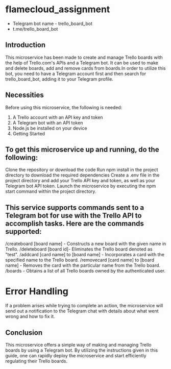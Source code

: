 # flamecloud_assignment
- Telegram bot name - trello_board_bot
- t.me/trello_board_bot
## Introduction
This microservice has been made to create and manage Trello boards with the help of Trello.com's APIs and a Telegram bot. It can be used to make and delete boards, add and remove cards from boards.In order to utilize this bot, you need to have a Telegram account first and then search for trello_board_bot, adding it to your Telegram profile.

## Necessities
Before using this microservice, the following is needed:

1. A Trello account with an API key and token
2. A Telegram bot with an API token
3. Node.js be installed on your device
4. Getting Started

## To get this microservice up and running, do the following:
Clone the repository or download the code
Run npm install in the project directory to download the required dependencies
Create a .env file in the project directory and add your Trello API key and token, as well as your Telegram bot API token.
Launch the microservice by executing the npm start command within the project directory.

## This service supports commands sent to a Telegram bot for use with the Trello API to accomplish tasks. Here are the commands supported:
/createboard [board name] - Constructs a new board with the given name in Trello.
/deleteboard [board id]- Eliminates the Trello board denoted as "test".
/addcard [card name] to [board name] - Incorporates a card with the specified name to the Trello board. 
/removecard [card name] to [board name] - Removes the card with the particular name from the Trello board.
/boards - Obtains a list of all Trello boards owned by the authenticated user.

# Error Handling
If a problem arises while trying to complete an action, the microservice will send out a notification to the Telegram chat with details about what went wrong and how to fix it. 

## Conclusion
This microservice offers a simple way of making and managing Trello boards by using a Telegram bot. By utilizing the instructions given in this guide, one can rapidly deploy the microservice and start efficiently regulating their Trello boards.
